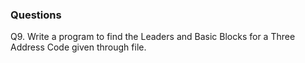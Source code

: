 ### Questions

Q9. Write a program to find the Leaders and Basic Blocks for a Three Address Code given through file.

